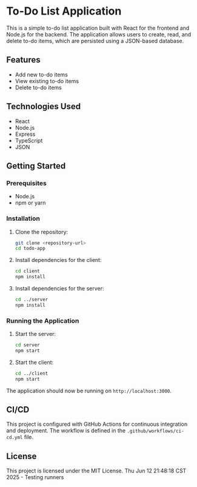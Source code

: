 # To-Do List Application

This is a simple to-do list application built with React for the frontend and Node.js for the backend. The application allows users to create, read, and delete to-do items, which are persisted using a JSON-based database.

## Features

- Add new to-do items
- View existing to-do items
- Delete to-do items

## Technologies Used

- React
- Node.js
- Express
- TypeScript
- JSON

## Getting Started

### Prerequisites

- Node.js
- npm or yarn

### Installation

1. Clone the repository:
   ```bash
   git clone <repository-url>
   cd todo-app
   ```

2. Install dependencies for the client:
   ```bash
   cd client
   npm install
   ```

3. Install dependencies for the server:
   ```bash
   cd ../server
   npm install
   ```

### Running the Application

1. Start the server:
   ```bash
   cd server
   npm start
   ```

2. Start the client:
   ```bash
   cd ../client
   npm start
   ```

The application should now be running on `http://localhost:3000`.

## CI/CD

This project is configured with GitHub Actions for continuous integration and deployment. The workflow is defined in the `.github/workflows/ci-cd.yml` file.

## License

This project is licensed under the MIT License.
Thu Jun 12 21:48:18 CST 2025 - Testing runners
